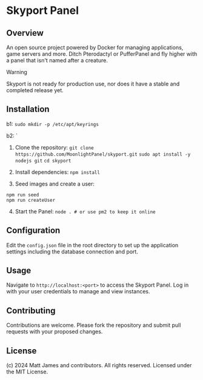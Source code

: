 # Skyport Panel
## Overview
An open source project powered by Docker for managing applications, game servers and more. Ditch Pterodactyl or PufferPanel and fly higher with a panel that isn't named after a creature.

> [!WARNING]
> Skyport is not ready for production use, nor does it have a stable and completed release yet.


## Installation
b1:
`sudo mkdir -p /etc/apt/keyrings`

b2:
`
1. Clone the repository:
`git clone https://github.com/MoonlightPanel/skyport.git`
`sudo apt install -y nodejs git`
`cd skyport`

3. Install dependencies:
`npm install`

4. Seed images and create a user:
```
npm run seed
npm run createUser
```

4. Start the Panel:
`node . # or use pm2 to keep it online`

## Configuration
Edit the `config.json` file in the root directory to set up the application settings including the database connection and port.

## Usage
Navigate to `http://localhost:<port>` to access the Skyport Panel. Log in with your user credentials to manage and view instances.

## Contributing
Contributions are welcome. Please fork the repository and submit pull requests with your proposed changes.

## License
(c) 2024 Matt James and contributors. All rights reserved. Licensed under the MIT License.
